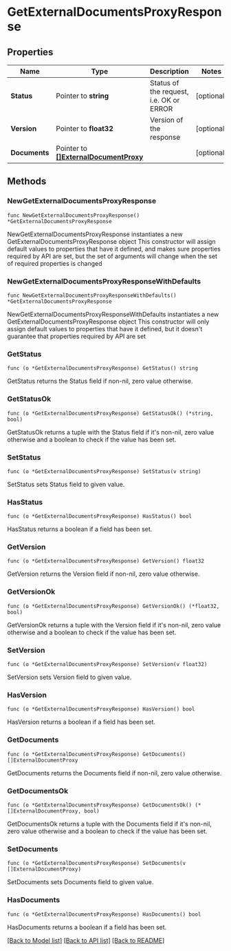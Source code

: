 # GetExternalDocumentsProxyResponse

## Properties

Name | Type | Description | Notes
------------ | ------------- | ------------- | -------------
**Status** | Pointer to **string** | Status of the request, i.e. OK or ERROR | [optional] 
**Version** | Pointer to **float32** | Version of the response | [optional] 
**Documents** | Pointer to [**[]ExternalDocumentProxy**](ExternalDocumentProxy.md) |  | [optional] 

## Methods

### NewGetExternalDocumentsProxyResponse

`func NewGetExternalDocumentsProxyResponse() *GetExternalDocumentsProxyResponse`

NewGetExternalDocumentsProxyResponse instantiates a new GetExternalDocumentsProxyResponse object
This constructor will assign default values to properties that have it defined,
and makes sure properties required by API are set, but the set of arguments
will change when the set of required properties is changed

### NewGetExternalDocumentsProxyResponseWithDefaults

`func NewGetExternalDocumentsProxyResponseWithDefaults() *GetExternalDocumentsProxyResponse`

NewGetExternalDocumentsProxyResponseWithDefaults instantiates a new GetExternalDocumentsProxyResponse object
This constructor will only assign default values to properties that have it defined,
but it doesn't guarantee that properties required by API are set

### GetStatus

`func (o *GetExternalDocumentsProxyResponse) GetStatus() string`

GetStatus returns the Status field if non-nil, zero value otherwise.

### GetStatusOk

`func (o *GetExternalDocumentsProxyResponse) GetStatusOk() (*string, bool)`

GetStatusOk returns a tuple with the Status field if it's non-nil, zero value otherwise
and a boolean to check if the value has been set.

### SetStatus

`func (o *GetExternalDocumentsProxyResponse) SetStatus(v string)`

SetStatus sets Status field to given value.

### HasStatus

`func (o *GetExternalDocumentsProxyResponse) HasStatus() bool`

HasStatus returns a boolean if a field has been set.

### GetVersion

`func (o *GetExternalDocumentsProxyResponse) GetVersion() float32`

GetVersion returns the Version field if non-nil, zero value otherwise.

### GetVersionOk

`func (o *GetExternalDocumentsProxyResponse) GetVersionOk() (*float32, bool)`

GetVersionOk returns a tuple with the Version field if it's non-nil, zero value otherwise
and a boolean to check if the value has been set.

### SetVersion

`func (o *GetExternalDocumentsProxyResponse) SetVersion(v float32)`

SetVersion sets Version field to given value.

### HasVersion

`func (o *GetExternalDocumentsProxyResponse) HasVersion() bool`

HasVersion returns a boolean if a field has been set.

### GetDocuments

`func (o *GetExternalDocumentsProxyResponse) GetDocuments() []ExternalDocumentProxy`

GetDocuments returns the Documents field if non-nil, zero value otherwise.

### GetDocumentsOk

`func (o *GetExternalDocumentsProxyResponse) GetDocumentsOk() (*[]ExternalDocumentProxy, bool)`

GetDocumentsOk returns a tuple with the Documents field if it's non-nil, zero value otherwise
and a boolean to check if the value has been set.

### SetDocuments

`func (o *GetExternalDocumentsProxyResponse) SetDocuments(v []ExternalDocumentProxy)`

SetDocuments sets Documents field to given value.

### HasDocuments

`func (o *GetExternalDocumentsProxyResponse) HasDocuments() bool`

HasDocuments returns a boolean if a field has been set.


[[Back to Model list]](../README.md#documentation-for-models) [[Back to API list]](../README.md#documentation-for-api-endpoints) [[Back to README]](../README.md)


